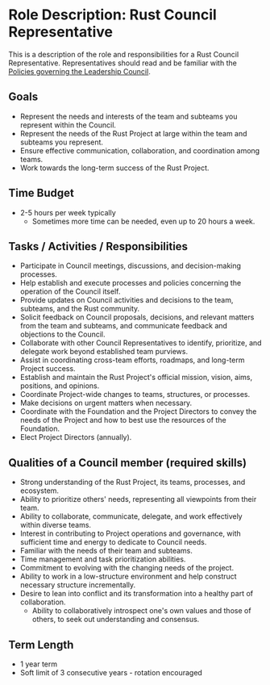 # Role Description: Rust Council Representative

This is a description of the role and responsibilities for a Rust Council Representative.
Representatives should read and be familiar with the [Policies governing the Leadership Council][forge-lc].

[forge-lc]: https://forge.rust-lang.org/governance/council.html

## Goals

- Represent the needs and interests of the team and subteams you represent within the Council.
- Represent the needs of the Rust Project at large within the team and subteams you represent.
- Ensure effective communication, collaboration, and coordination among teams.
- Work towards the long-term success of the Rust Project.

## Time Budget

- 2-5 hours per week typically
  - Sometimes more time can be needed, even up to 20 hours a week.

## Tasks / Activities / Responsibilities

- Participate in Council meetings, discussions, and decision-making processes.
- Help establish and execute processes and policies concerning the operation of the Council itself.
- Provide updates on Council activities and decisions to the team, subteams, and the Rust community.
- Solicit feedback on Council proposals, decisions, and relevant matters from the team and subteams, and communicate feedback and objections to the Council.
- Collaborate with other Council Representatives to identify, prioritize, and delegate work beyond established team purviews.
- Assist in coordinating cross-team efforts, roadmaps, and long-term Project success.
- Establish and maintain the Rust Project's official mission, vision, aims, positions, and opinions.
- Coordinate Project-wide changes to teams, structures, or processes.
- Make decisions on urgent matters when necessary.
- Coordinate with the Foundation and the Project Directors to convey the needs of the Project and how to best use the resources of the Foundation.
- Elect Project Directors (annually).

## Qualities of a Council member (required skills)

- Strong understanding of the Rust Project, its teams, processes, and ecosystem.
- Ability to prioritize others' needs, representing all viewpoints from their team.
- Ability to collaborate, communicate, delegate, and work effectively within diverse teams.
- Interest in contributing to Project operations and governance, with sufficient time and energy to dedicate to Council needs.
- Familiar with the needs of their team and subteams.
- Time management and task prioritization abilities.
- Commitment to evolving with the changing needs of the project.
- Ability to work in a low-structure environment and help construct necessary structure incrementally.
- Desire to lean into conflict and its transformation into a healthy part of collaboration.
    - Ability to collaboratively introspect one's own values and those of others, to seek out understanding and consensus.

## Term Length

- 1 year term
- Soft limit of 3 consecutive years - rotation encouraged
